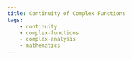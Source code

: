 ```yaml
---
title: Continuity of Complex Functions
tags:
    - continuity
    - complex-functions
    - complex-analysis
    - mathematics
---
```

